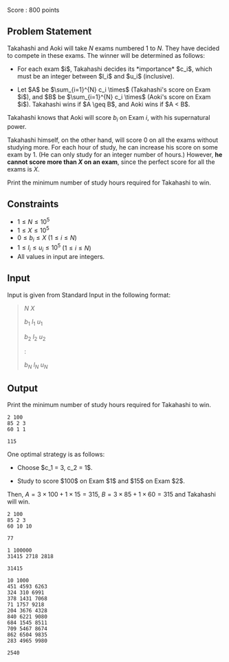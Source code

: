 Score : $800$ points

## Problem Statement

Takahashi and Aoki will take $N$ exams numbered $1$ to $N$.
They have decided to compete in these exams.
The winner will be determined as follows:

- <p>For each exam $i$, Takahashi decides its *importance* $c_i$, which must be an integer between $l_i$ and $u_i$ (inclusive).</p>
- <p>Let $A$ be $\sum_{i=1}^{N} c_i \times$ (Takahashi's score on Exam $i$), and $B$ be $\sum_{i=1}^{N} c_i \times$ (Aoki's score on Exam $i$). Takahashi wins if $A \geq B$, and Aoki wins if $A &lt; B$.</p>

Takahashi knows that Aoki will score $b_i$ on Exam $i$, with his supernatural power.

Takahashi himself, on the other hand, will score $0$ on all the exams without studying more. For each hour of study, he can increase his score on some exam by $1$. (He can only study for an integer number of hours.)
However, **he cannot score more than $X$ on an exam**, since the perfect score for all the exams is $X$.

Print the minimum number of study hours required for Takahashi to win.

## Constraints

- $1 \leq N \leq 10^5$
- $1 \leq X \leq 10^5$
- $0 \leq b_i \leq X$  $(1 \leq i \leq N)$
- $1 \leq l_i \leq u_i \leq 10^5$  $(1 \leq i \leq N)$
- All values in input are integers.

## Input

Input is given from Standard Input in the following format:

> $N$ $X$
> 
> $b_1$ $l_1$ $u_1$
> 
> $b_2$ $l_2$ $u_2$
> 
> $:$
> 
> $b_N$ $l_N$ $u_N$

## Output

Print the minimum number of study hours required for Takahashi to win.

```input1
2 100
85 2 3
60 1 1
```

```output1
115
```

One optimal strategy is as follows:

- <p>Choose $c_1 = 3, c_2 = 1$.</p>
- <p>Study to score $100$ on Exam $1$ and $15$ on Exam $2$.</p>

Then, $A = 3 \times 100 + 1 \times 15 = 315$, $B = 3 \times 85 + 1 \times 60 = 315$ and Takahashi will win.

```input2
2 100
85 2 3
60 10 10
```

```output2
77
```

```input3
1 100000
31415 2718 2818
```

```output3
31415
```

```input4
10 1000
451 4593 6263
324 310 6991
378 1431 7068
71 1757 9218
204 3676 4328
840 6221 9080
684 1545 8511
709 5467 8674
862 6504 9835
283 4965 9980
```

```output4
2540
```